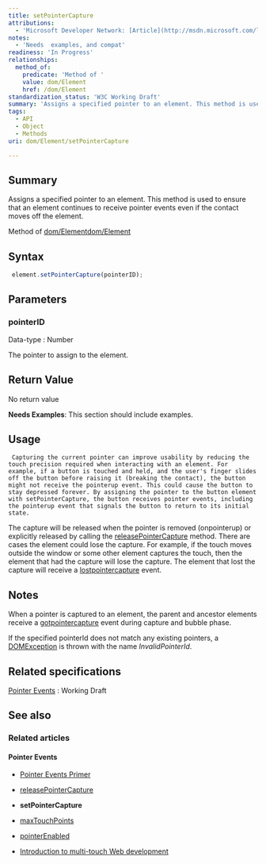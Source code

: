 ```yaml
---
title: setPointerCapture
attributions:
  - 'Microsoft Developer Network: [Article](http://msdn.microsoft.com/library/ie/hh771882.aspx)'
notes:
  - 'Needs  examples, and compat'
readiness: 'In Progress'
relationships:
  method_of:
    predicate: 'Method of '
    value: dom/Element
    href: /dom/Element
standardization_status: 'W3C Working Draft'
summary: 'Assigns a specified pointer to an element. This method is used to ensure that an element continues to receive pointer events even if the contact moves off the element.'
tags:
  - API
  - Object
  - Methods
uri: dom/Element/setPointerCapture

---
```

## <span>Summary</span>

Assigns a specified pointer to an element. This method is used to ensure that an element continues to receive pointer events even if the contact moves off the element.

Method of [dom/Element](/dom/Element)[dom/Element](/dom/Element)

## <span>Syntax</span>

``` js
 element.setPointerCapture(pointerID);
```

## <span>Parameters</span>

### <span>pointerID</span>

 Data-type
:   Number

 The pointer to assign to the element.

## <span>Return Value</span>

No return value

**Needs Examples**: This section should include examples.

## <span>Usage</span>

     Capturing the current pointer can improve usability by reducing the touch precision required when interacting with an element. For example, if a button is touched and held, and the user's finger slides off the button before raising it (breaking the contact), the button might not receive the pointerup event. This could cause the button to stay depressed forever. By assigning the pointer to the button element with setPointerCapture, the button receives pointer events, including the pointerup event that signals the button to return to its initial state.

The capture will be released when the pointer is removed (onpointerup) or explicitly released by calling the [releasePointerCapture](/dom/Element/releasePointerCapture) method. There are cases the element could lose the capture. For example, if the touch moves outside the window or some other element captures the touch, then the element that had the capture will lose the capture. The element that lost the capture will receive a [lostpointercapture](/dom/PointerEvent/lostpointercapture) event.

## <span>Notes</span>

When a pointer is captured to an element, the parent and ancestor elements receive a [gotpointercapture](/dom/PointerEvent/gotpointercapture) event during capture and bubble phase.

If the specified pointerId does not match any existing pointers, a [DOMException](/dom/DOMException) is thrown with the name *InvalidPointerId*.

## <span>Related specifications</span>

[Pointer Events](http://www.w3.org/TR/pointerevents)
:   Working Draft

## <span>See also</span>

### <span>Related articles</span>

#### <span>Pointer Events</span>

-   [Pointer Events Primer](/concepts/Pointer_Events)

-   [releasePointerCapture](/dom/Element/releasePointerCapture)

-   **setPointerCapture**

-   [maxTouchPoints](/dom/Navigator/maxTouchPoints)

-   [pointerEnabled](/dom/Navigator/pointerEnabled)

-   [Introduction to multi-touch Web development](/tutorials/mobile_touch)

